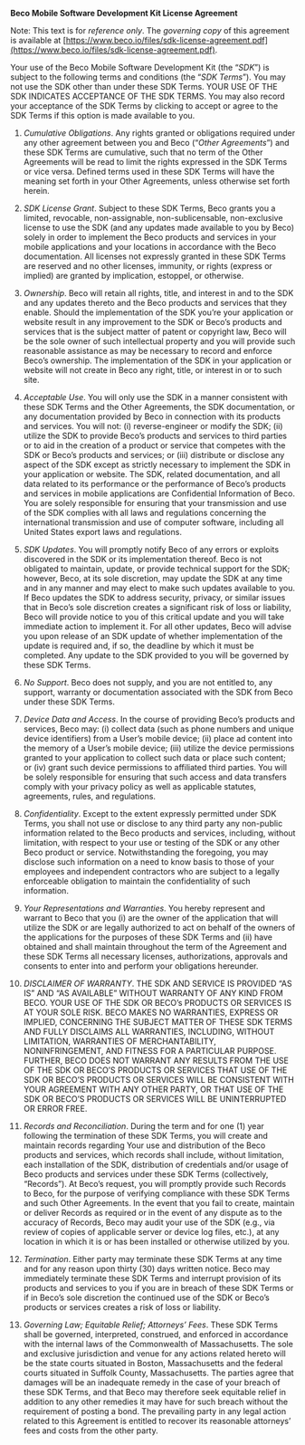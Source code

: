 **Beco Mobile Software Development Kit License Agreement**

Note: This text is for _reference only_.
The *governing copy* of this agreement is available at [https://www.beco.io/files/sdk-license-agreement.pdf](https://www.beco.io/files/sdk-license-agreement.pdf).

Your use of the Beco Mobile Software Development Kit (the “_SDK_”) is subject to the following terms and conditions (the “_SDK
Terms_”). You may not use the SDK other than under these SDK Terms. YOUR USE OF THE SDK INDICATES ACCEPTANCE OF
THE SDK TERMS. You may also record your acceptance of the SDK Terms by clicking to accept or agree to the SDK Terms if
this option is made available to you.


1. _Cumulative Obligations_. Any rights granted or obligations required under any other agreement between you and Beco
(“_Other Agreements_”) and these SDK Terms are cumulative, such that no term of the Other Agreements will be read to
limit the rights expressed in the SDK Terms or vice versa. Defined terms used in these SDK Terms will have the meaning
set forth in your Other Agreements, unless otherwise set forth herein.


2. _SDK License Grant_. Subject to these SDK Terms, Beco grants you a limited, revocable, non-assignable, non-sublicensable,
non-exclusive license to use the SDK (and any updates made available to you by Beco) solely in order to implement the
Beco products and services in your mobile applications and your locations in accordance with the Beco documentation.
All licenses not expressly granted in these SDK Terms are reserved and no other licenses, immunity, or rights (express or
implied) are granted by implication, estoppel, or otherwise.


3. _Ownership_. Beco will retain all rights, title, and interest in and to the SDK and any updates thereto and the Beco products
and services that they enable. Should the implementation of the SDK you’re your application or website result in any
improvement to the SDK or Beco’s products and services that is the subject matter of patent or copyright law, Beco will
be the sole owner of such intellectual property and you will provide such reasonable assistance as may be necessary to
record and enforce Beco’s ownership. The implementation of the SDK in your application or website will not create in
Beco any right, title, or interest in or to such site.


4. _Acceptable Use_. You will only use the SDK in a manner consistent with these SDK Terms and the Other Agreements, the
SDK documentation, or any documentation provided by Beco in connection with its products and services. You will not:
(i) reverse-engineer or modify the SDK; (ii) utilize the SDK to provide Beco’s products and services to third parties or to
aid in the creation of a product or service that competes with the SDK or Beco’s products and services; or (iii) distribute
or disclose any aspect of the SDK except as strictly necessary to implement the SDK in your application or website. The
SDK, related documentation, and all data related to its performance or the performance of Beco’s products and services
in mobile applications are Confidential Information of Beco. You are solely responsible for ensuring that your
transmission and use of the SDK complies with all laws and regulations concerning the international transmission and
use of computer software, including all United States export laws and regulations.


5. _SDK Updates_. You will promptly notify Beco of any errors or exploits discovered in the SDK or its implementation thereof.
Beco is not obligated to maintain, update, or provide technical support for the SDK; however, Beco, at its sole discretion,
may update the SDK at any time and in any manner and may elect to make such updates available to you. If Beco
updates the SDK to address security, privacy, or similar issues that in Beco’s sole discretion creates a significant risk of
loss or liability, Beco will provide notice to you of this critical update and you will take immediate action to implement it.
For all other updates, Beco will advise you upon release of an SDK update of whether implementation of the update is
required and, if so, the deadline by which it must be completed. Any update to the SDK provided to you will be governed
by these SDK Terms.


6. _No Support_. Beco does not supply, and you are not entitled to, any support, warranty or documentation associated with
the SDK from Beco under these SDK Terms.


7. _Device Data and Access_. In the course of providing Beco’s products and services, Beco may: (i) collect data (such as
phone numbers and unique device identifiers) from a User’s mobile device; (ii) place ad content into the memory of a
User’s mobile device; (iii) utilize the device permissions granted to your application to collect such data or place such
content; or (iv) grant such device permissions to affiliated third parties. You will be solely responsible for ensuring that
such access and data transfers comply with your privacy policy as well as applicable statutes, agreements, rules, and
regulations.


8. _Confidentiality_. Except to the extent expressly permitted under SDK Terms, you shall not use or disclose to any third
party any non-public information related to the Beco products and services, including, without limitation, with respect to
your use or testing of the SDK or any other Beco product or service. Notwithstanding the foregoing, you may disclose
such information on a need to know basis to those of your employees and independent contractors who are subject to a
legally enforceable obligation to maintain the confidentiality of such information.


9. _Your Representations and Warranties_. You hereby represent and warrant to Beco that you (i) are the owner of the
application that will utilize the SDK or are legally authorized to act on behalf of the owners of the applications for the
purposes of these SDK Terms and (ii) have obtained and shall maintain throughout the term of the Agreement and these
SDK Terms all necessary licenses, authorizations, approvals and consents to enter into and perform your obligations
hereunder.


10. _DISCLAIMER OF WARRANTY_. THE SDK AND SERVICE IS PROVIDED “AS IS” AND “AS AVAILABLE” WITHOUT WARRANTY OF
ANY KIND FROM BECO. YOUR USE OF THE SDK OR BECO’s PRODUCTS OR SERVICES IS AT YOUR SOLE RISK. BECO MAKES
NO WARRANTIES, EXPRESS OR IMPLIED, CONCERNING THE SUBJECT MATTER OF THESE SDK TERMS AND FULLY
DISCLAIMS ALL WARRANTIES, INCLUDING, WITHOUT LIMITATION, WARRANTIES OF MERCHANTABILITY, NONINFRINGEMENT,
AND FITNESS FOR A PARTICULAR PURPOSE. FURTHER, BECO DOES NOT WARRANT ANY RESULTS FROM
THE USE OF THE SDK OR BECO’S PRODUCTS OR SERVICES THAT USE OF THE SDK OR BECO’S PRODUCTS OR SERVICES
WILL BE CONSISTENT WITH YOUR AGREEMENT WITH ANY OTHER PARTY, OR THAT USE OF THE SDK OR BECO’S
PRODUCTS OR SERVICES WILL BE UNINTERRUPTED OR ERROR FREE.


11. _Records and Reconciliation_. During the term and for one (1) year following the termination of these SDK Terms, you will
create and maintain records regarding Your use and distribution of the Beco products and services, which records shall
include, without limitation, each installation of the SDK, distribution of credentials and/or usage of Beco products and
services under these SDK Terms (collectively, “Records”). At Beco’s request, you will promptly provide such Records to
Beco, for the purpose of verifying compliance with these SDK Terms and such Other Agreements. In the event that you
fail to create, maintain or deliver Records as required or in the event of any dispute as to the accuracy of Records, Beco
may audit your use of the SDK (e.g., via review of copies of applicable server or device log files, etc.), at any location in
which it is or has been installed or otherwise utilized by you.


12. _Termination_. Either party may terminate these SDK Terms at any time and for any reason upon thirty (30) days written
notice. Beco may immediately terminate these SDK Terms and interrupt provision of its products and services to you if
you are in breach of these SDK Terms or if in Beco’s sole discretion the continued use of the SDK or Beco’s products or
services creates a risk of loss or liability.


13. _Governing Law; Equitable Relief; Attorneys’ Fees_. These SDK Terms shall be governed, interpreted, construed, and
enforced in accordance with the internal laws of the Commonwealth of Massachusetts. The sole and exclusive
jurisdiction and venue for any actions related hereto will be the state courts situated in Boston, Massachusetts and the
federal courts situated in Suffolk County, Massachusetts. The parties agree that damages will be an inadequate remedy
in the case of your breach of these SDK Terms, and that Beco may therefore seek equitable relief in addition to any other
remedies it may have for such breach without the requirement of posting a bond. The prevailing party in any legal action
related to this Agreement is entitled to recover its reasonable attorneys’ fees and costs from the other party.
